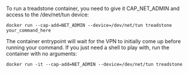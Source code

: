 To run a treadstone container, you need to give it CAP_NET_ADMIN and
access to the /dev/net/tun device:

```shell
docker run --cap-add=NET_ADMIN --device=/dev/net/tun treadstone your_command_here
```

The container entrypoint will wait for the VPN to initially come up
before running your command. If you just need a shell to play with,
run the container with no arguments:

```shell
docker run -it --cap-add=NET_ADMIN --device=/dev/net/tun treadstone
```
